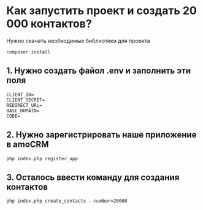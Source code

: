 # Как запустить проект и создать 20 000 контактов?

Нужно скачать необходимые библиотеки для проекта

```
composer install
```

## 1. Нужно создать файол .env и заполнить эти поля

```
CLIENT_ID=
CLIENT_SECRET=
REDIRECT_URL=
BASE_DOMAIN=
CODE=
```

## 2. Нужно зарегистрировать наше приложение в amoCRM

```
php index.php register_app
```

## 3. Осталось ввести команду для создания контактов

```
php index.php create_contacts --number=20000
```

